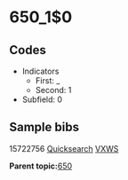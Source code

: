 # 650\_1$0

## Codes

-   Indicators
    -   First: \_
    -   Second: 1
-   Subfield: 0

## Sample bibs

15722756 [Quicksearch](https://search.library.yale.edu/catalog/15722756) [VXWS](http://prodorbis.library.yale.edu:7014/vxws/GetHoldingsService?bibId=15722756)

**Parent topic:**[650](../../tags/650/650.md)

